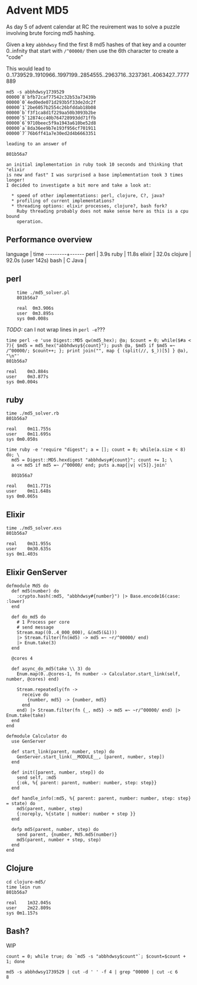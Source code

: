# Advent MD5

As day 5 of advent calendar at RC the reuirement was to solve a puzzle
involving brute forcing md5 hashing.

Given a key `abbhdwsy` find the first 8 md5 hashes of that key and a counter
0..infnity that start with `/^00000/` then use the 6th character to create a
"code"

This would lead to
    0..1739529..1910966..1997199..2854555..2963716..3237361..4063427..7777889

    md5 -s abbhdwsy1739529
    00000`8`bfb72caf77542c32b53a73439b
    00000`0`4ed0ede071d293b5f33de2dc2f
    00000`1`2be6057b2554c26bfddab18b08
    00000`b`f3f1ca8d1f229aa50b3093b2be
    00000`5`12874cc40b764728993dd71ffb
    00000`6`9710beec5f9a1943a610be52d8
    00000`a`8da36ee9b7e193f956cf701911
    00000`7`76b6ff41a7e30ed2d4b6663351

    leading to an answer of

    801b56a7

    an initial implementation in ruby took 10 seconds and thinking that "elixir
    is new and fast" I was surprised a base implementation took 3 times longer!
    I decided to investigate a bit more and take a look at:

      * speed of other implementations: perl, clojure, C?, java?
      * profiling of current implementations?
      * threading options: elixir processes, clojure?, bash fork?
        Ruby threading probably does not make sense here as this is a cpu bound
        operation.

## Performance overview

  language |  time
  ---------+------
  perl     |  3.9s
  ruby     | 11.8s
  elixir   | 32.0s
  clojure  | 92.0s (user 142s)
  bash     |
  C
  Java     |


## perl

		time ./md5_solver.pl
		801b56a7

		real  0m3.906s
		user  0m3.895s
		sys 0m0.008s

*TODO:* can I not wrap lines in `perl -e`???

    time perl -e 'use Digest::MD5 qw(md5_hex); @a; $count = 0; while($#a < 7){ $md5 = md5_hex("abbhdwsy${count}"); push @a, $md5 if $md5 =~ /^00000/; $count++; }; print join("", map { (split(//, $_))[5] } @a), "\n"'
    801b56a7

    real	0m3.884s
    user	0m3.877s
    sys	0m0.004s

## ruby

    time ./md5_solver.rb
    801b56a7

    real	0m11.755s
    user	0m11.695s
    sys	0m0.050s

    time ruby -e 'require "digest"; a = []; count = 0; while(a.size < 8) do; \
      md5 = Digest::MD5.hexdigest "abbhdwsy#{count}"; count += 1; \
      a << md5 if md5 =~ /^00000/ end; puts a.map{|v| v[5]}.join'

      801b56a7

    real	0m11.771s
    user	0m11.648s
    sys	0m0.065s

## Elixir

    time ./md5_solver.exs 
    801b56a7

    real	0m31.955s
    user	0m30.635s
    sys	0m1.403s

## Elixir GenServer

    defmodule Md5 do
      def md5(number) do
        :crypto.hash(:md5, "abbhdwsy#{number}") |> Base.encode16(case: :lower)
      end

      def do_md5 do
        # 1 Process per core
        # send message
        Stream.map((0..4_000_000), &(md5(&1)))
        |> Stream.filter(fn(md5) -> md5 =~ ~r/^00000/ end)
        |> Enum.take(3)
      end

      @cores 4

      def async_do_md5(take \\ 3) do
        Enum.map(0..@cores-1, fn number -> Calculator.start_link(self, number, @cores) end)

        Stream.repeatedly(fn ->
          receive do
            {number, md5} -> {number, md5}
          end
        end) |> Stream.filter(fn {_, md5} -> md5 =~ ~r/^00000/ end) |> Enum.take(take)
      end
    end

    defmodule Calculator do
      use GenServer

      def start_link(parent, number, step) do
        GenServer.start_link(__MODULE__, [parent, number, step])
      end

      def init([parent, number, step]) do
        send self, :md5
        {:ok, %{ parent: parent, number: number, step: step}}
      end

      def handle_info(:md5, %{ parent: parent, number: number, step: step} = state) do
        md5(parent, number, step)
        {:noreply, %{state | number: number + step }}
      end

      defp md5(parent, number, step) do
        send parent, {number, Md5.md5(number)}
        md5(parent, number + step, step)
      end
    end

## Clojure

    cd clojure-md5/
    time lein run
    801b56a7

    real	1m32.045s
    user	2m22.809s
    sys	0m1.157s

## Bash?

WIP

    count = 0; while true; do `md5 -s "abbhdwsy$count"`; $count=$count + 1; done

    md5 -s abbhdwsy1739529 | cut -d ' ' -f 4 | grep ^00000 | cut -c 6
    8

